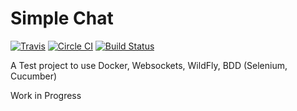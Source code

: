 Simple Chat
=======
[![Travis](https://travis-ci.org/mszalbach/simple-chat.svg?branch=master)](https://travis-ci.org/mszalbach/simple-chat) [![Circle CI](https://circleci.com/gh/mszalbach/simple-chat.svg?style=svg)](https://circleci.com/gh/mszalbach/simple-chat)
[![Build Status](https://jenkins-mszalbach.rhcloud.com/job/simple-chat%20package/badge/icon)](https://jenkins-mszalbach.rhcloud.com/job/simple-chat%20package/)

A Test project to use Docker, Websockets, WildFly, BDD (Selenium, Cucumber)

Work in Progress


